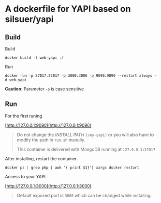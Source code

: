 # A dockerfile for YAPI based on silsuer/yapi

## Build

Build

```shell
docker build -t web-yapi ./
```

Run

```shell
docker run -p 27017:27017 -p 3000:3000 -p 9090:9090 --restart always -d web-yapi
```

**Caution**: Parameter `-p` is case sensitive

## Run

For the first runing

[http://127.0.0.1:9090](http://127.0.0.1:9090)

> Do not change the *INSTALL PATH* `(/my-yapi)` or you will also have to modify the path in `run.sh` manully.
> 
> This container is delivered with MongoDB running at `127.0.0.1:27017`

After installing, restart the container.

```shell
docker ps | grep php | awk '{ print $1}'| xargs docker restart
```

Access to your YAPI

[http://127.0.0.1:3000](http://127.0.0.1:3000)

> Default exposed port is `3000` which can be changed while installing.
